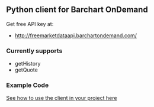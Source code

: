 ## Python client for Barchart OnDemand


Get free API key at:

 - http://freemarketdataapi.barchartondemand.com/

### Currently supports

* getHistory
* getQuote

### Example Code

[See how to use the client in your project here](https://github.com/femtotrader/barchart-ondemand-client-python/blob/master/samples/main.py)
